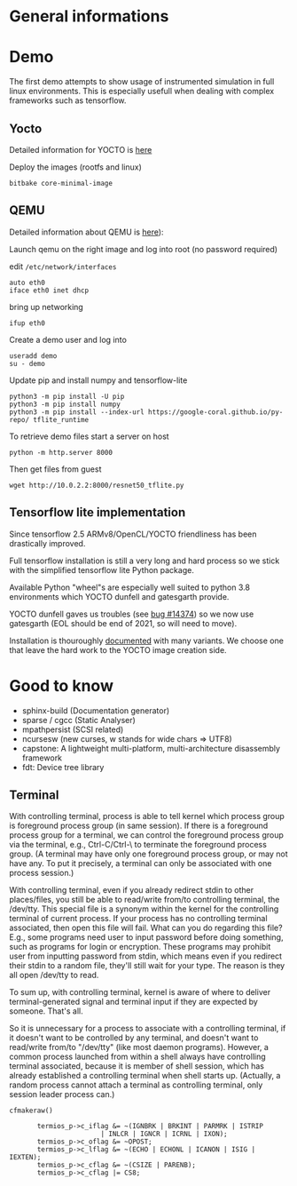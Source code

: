 # General informations

# Demo

The first demo attempts to show usage of instrumented simulation in full linux environments.
This is especially usefull when dealing with complex frameworks such as tensorflow.

## Yocto

Detailed information for YOCTO is [here](yocto.md)

Deploy the images (rootfs and linux)

    bitbake core-minimal-image

## QEMU

Detailed information about QEMU is [here](qemu.md)):

Launch qemu on the right image and log into root (no password required)

edit `/etc/network/interfaces`

    auto eth0
    iface eth0 inet dhcp

bring up networking
    
    ifup eth0

Create a demo user and log into

    useradd demo
    su - demo

Update pip and install numpy and tensorflow-lite

    python3 -m pip install -U pip
    python3 -m pip install numpy
    python3 -m pip install --index-url https://google-coral.github.io/py-repo/ tflite_runtime

To retrieve demo files start a server on host

    python -m http.server 8000


Then get files from guest

    wget http://10.0.2.2:8000/resnet50_tflite.py


## Tensorflow lite implementation

Since tensorflow 2.5 ARMv8/OpenCL/YOCTO friendliness has been drastically improved.

Full tensorflow installation is still a very long and hard process so we stick with the simplified tensorflow lite Python package.  

Available Python "wheel"s are especially well suited to python 3.8 environments which YOCTO dunfell and gatesgarth provide.

YOCTO dunfell gaves us troubles (see [bug #14374](https://bugzilla.yoctoproject.org/show_bug.cgi?id=14374)) so we now use gatesgarth (EOL should be end of 2021, so will need to move).

Installation is thouroughly [documented](https://www.tensorflow.org/lite/guide/python) with many variants. We choose one that leave the hard work to the YOCTO image creation side.


# Good to know

- sphinx-build (Documentation generator)
- sparse / cgcc (Static Analyser)
- mpathpersist (SCSI related)
- ncursesw (new curses, w stands for wide chars => UTF8)
- capstone: A lightweight multi-platform, multi-architecture disassembly framework
- fdt: Device tree library

## Terminal

With controlling terminal, process is able to tell kernel which
process group is foreground process group (in same session). If there
is a foreground process group for a terminal, we can control the
foreground process group via the terminal, e.g., Ctrl-C/Ctrl-\ to
terminate the foreground process group. (A terminal may have only one
foreground process group, or may not have any. To put it precisely, a
terminal can only be associated with one process session.)

With controlling terminal, even if you already redirect stdin to other
places/files, you still be able to read/write from/to controlling
terminal, the /dev/tty. This special file is a synonym within the
kernel for the controlling terminal of current process. If your
process has no controlling terminal associated, then open this file
will fail. What can you do regarding this file? E.g., some programs
need user to input password before doing something, such as programs
for login or encryption. These programs may prohibit user from
inputting password from stdin, which means even if you redirect their
stdin to a random file, they'll still wait for your type. The reason
is they all open /dev/tty to read.

To sum up, with controlling terminal, kernel is aware of where to
deliver terminal-generated signal and terminal input if they are
expected by someone. That's all.

So it is unnecessary for a process to associate with a controlling
terminal, if it doesn't want to be controlled by any terminal, and
doesn't want to read/write from/to "/dev/tty" (like most daemon
programs). However, a common process launched from within a shell
always have controlling terminal associated, because it is member of
shell session, which has already established a controlling terminal
when shell starts up. (Actually, a random process cannot attach a
terminal as controlling terminal, only session leader process can.)

`cfmakeraw()`

           termios_p->c_iflag &= ~(IGNBRK | BRKINT | PARMRK | ISTRIP
                           | INLCR | IGNCR | ICRNL | IXON);
           termios_p->c_oflag &= ~OPOST;
           termios_p->c_lflag &= ~(ECHO | ECHONL | ICANON | ISIG | IEXTEN);
           termios_p->c_cflag &= ~(CSIZE | PARENB);
           termios_p->c_cflag |= CS8;


